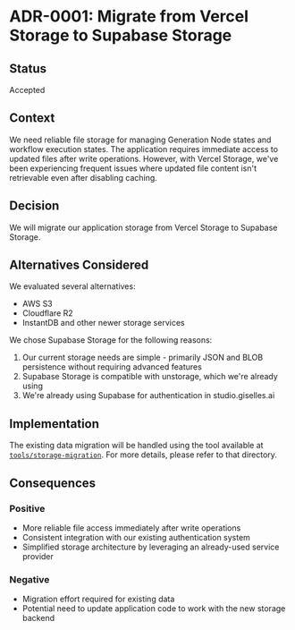 # ADR-0001: Migrate from Vercel Storage to Supabase Storage

## Status
Accepted

## Context
We need reliable file storage for managing Generation Node states and workflow execution states. The application requires immediate access to updated files after write operations. However, with Vercel Storage, we've been experiencing frequent issues where updated file content isn't retrievable even after disabling caching.

## Decision
We will migrate our application storage from Vercel Storage to Supabase Storage.

## Alternatives Considered
We evaluated several alternatives:
- AWS S3
- Cloudflare R2
- InstantDB and other newer storage services

We chose Supabase Storage for the following reasons:
1. Our current storage needs are simple - primarily JSON and BLOB persistence without requiring advanced features
2. Supabase Storage is compatible with unstorage, which we're already using
3. We're already using Supabase for authentication in studio.giselles.ai

## Implementation
The existing data migration will be handled using the tool available at [`tools/storage-migration`](../../tools/storage-migration).
For more details, please refer to that directory.

## Consequences
### Positive
- More reliable file access immediately after write operations
- Consistent integration with our existing authentication system
- Simplified storage architecture by leveraging an already-used service provider

### Negative
- Migration effort required for existing data
- Potential need to update application code to work with the new storage backend